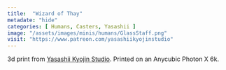 ```yaml
---
title:  "Wizard of Thay"
metadate: "hide"
categories: [ Humans, Casters, Yasashii ]
image: "/assets/images/minis/humans/GlassStaff.png"
visit: "https://www.patreon.com/yasashiikyojinstudio"
---
```

3d print from [Yasashii Kyojin Studio](https://www.patreon.com/yasashiikyojinstudio). 
Printed on an Anycubic Photon X 6k.